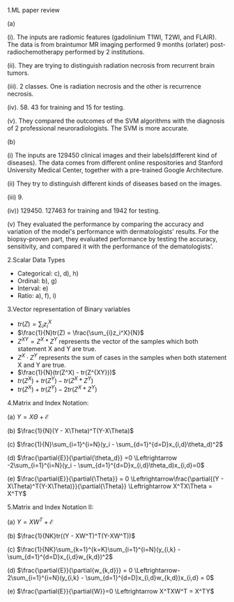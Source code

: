 1.ML paper review

(a)

(i). The inputs are radiomic features (gadolinium T1WI, T2WI, and FLAIR). The data is from braintumor MR imaging performed 9 months (orlater) post-radiochemotherapy performed by 2 institutions.

(ii). They are trying to distinguish radiation necrosis from recurrent brain tumors.

(iii). 2 classes. One is radiation necrosis and the other is recurrence necrosis.

(iv). 58. 43 for training and 15 for testing.

(v). They compared the outcomes of the SVM algorithms with the diagnosis of 2 professional neuroradiologists. The SVM is more accurate.

(b)

(i) The inputs are 129450 clinical images and their labels(different kind of diseases). The data comes from different online respositories and Stanford University Medical Center, together with a pre-trained Google Architecture.

(ii) They try to distinguish different kinds of diseases based on the  images. 

(iii) 9.

(iv)) 129450.  127463 for training and 1942 for testing.

(v) They evaluated the performance by comparing the accuracy and variation of the model's performance with dermatologists' results. For the biopsy-proven part, they evaluated performance by testing  the accuracy, sensitivity, and compared it with the performance of the dematologists’.

2.Scalar Data Types
- Categorical: c), d), h) 
- Ordinal: b), g) 
- Interval: e)
- Ratio: a), f), i)

3.Vector representation of Binary variables
- $tr(Z) = \sum_{i}z_i^X$
- $\frac{1}{N}tr(Z) = \frac{\sum_{i}z_i^X}{N}$
- $Z^{XY}=Z^X*Z^Y$ represents the vector of the samples which both statement X and Y are true.
- $Z^X \cdot Z^Y$ represents the sum of cases in the samples when both statement X and Y are true.
- $\frac{1}{N}(tr(Z^X) - tr(Z^{XY}))$
- $tr(Z^X)+tr(Z^Y)-tr(Z^X * Z^Y)$
- $tr(Z^X)+tr(Z^Y)-2tr(Z^X * Z^Y)$

4.Matrix and Index Notation:

(a) $Y = X\Theta +\mathcal{E}$

(b) $\frac{1}{N}(Y - X\Theta)^T(Y-X\Theta)$

(c) $\frac{1}{N}\sum_{i=1}^{i=N}(y_i - \sum_{d=1}^{d=D}x_{i,d}\theta_d)^2$

(d) $\frac{\partial{E}}{\partial{\theta_d}} =0 \Leftrightarrow -2\sum_{i=1}^{i=N}(y_i - \sum_{d=1}^{d=D}x_{i,d}\theta_d)x_{i,d}=0$

(e) $\frac{\partial{E}}{\partial{\Theta}} = 0 \Leftrightarrow\frac{\partial{(Y - X\Theta)^T(Y-X\Theta)}}{\partial{\Theta}} \Leftrightarrow X^TX\Theta = X^TY$

5.Matrix and Index Notation II:

(a) $Y = XW^T +\mathcal{E}$

(b) $\frac{1}{NK}tr((Y - XW^T)^T(Y-XW^T))$

(c) $\frac{1}{NK}\sum_{k=1}^{k=K}\sum_{i=1}^{i=N}(y_{i,k} - \sum_{d=1}^{d=D}x_{i,d}w_{k,d})^2$

(d) $\frac{\partial{E}}{\partial{w_{k,d}}} = 0 \Leftrightarrow-2\sum_{i=1}^{i=N}(y_{i,k} - \sum_{d=1}^{d=D}x_{i,d}w_{k,d})x_{i,d} = 0$

(e) $\frac{\partial{E}}{\partial{W}}=0 \Leftrightarrow X^TXW^T = X^TY$
